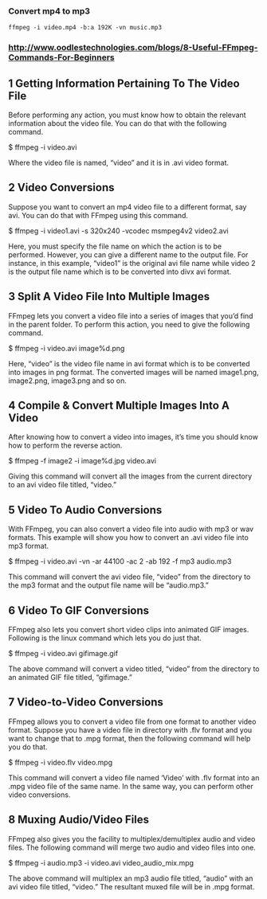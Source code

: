 ### Convert mp4 to mp3
```
ffmpeg -i video.mp4 -b:a 192K -vn music.mp3
```

### http://www.oodlestechnologies.com/blogs/8-Useful-FFmpeg-Commands-For-Beginners
## 1 Getting Information Pertaining To The Video File
Before performing any action, you must know how to obtain the relevant information about the video file. You can do that with the following command.
 
$  ffmpeg -i  video.avi 
 
Where the video file is named, “video” and it is in .avi video format.

 
## 2 Video Conversions
Suppose you want to convert an mp4 video file to a different format, say avi. You can do that with FFmpeg using this command.
 
$ ffmpeg -i video1.avi -s 320x240 -vcodec msmpeg4v2 video2.avi 
 
Here, you must specify the file name on which the action is to be performed. However, you can give a different name to the output file. For instance, in this example, “video1” is the original avi file name while video 2 is the output file name which is to be converted into divx avi format.

 
## 3 Split A Video File Into Multiple Images
FFmpeg lets you convert a video file into a series of images that you’d find in the parent folder. To perform this action, you need to give the following command.
 
$  ffmpeg -i  video.avi  image%d.png  
 
Here, “video” is the video file name in avi format which is to be converted into images in png format. The converted images will be named image1.png, image2.png, image3.png and so on. 

 
## 4 Compile & Convert Multiple Images Into A Video
After knowing how to convert a video into images, it’s time you should know how to perform the reverse action.  
 
$  ffmpeg -f  image2 -i  image%d.jpg  video.avi 
 
Giving this command will convert all the images from the current directory to an avi video file titled, “video.” 

 
## 5 Video To Audio Conversions
With FFmpeg, you can also convert a video file into audio with mp3 or wav formats. This example will show you how to convert an .avi video file into mp3 format. 
 
$  ffmpeg -i  video.avi  -vn  -ar  44100  -ac  2  -ab  192  -f  mp3 audio.mp3  
 
This command will convert the avi video file, “video” from the directory to the mp3 format and the output file name will be “audio.mp3.”

 
## 6 Video To GIF Conversions
FFmpeg also lets you convert short video clips into animated GIF images. Following is the linux command which lets you do just that.
 
$  ffmpeg -i  video.avi  gifimage.gif
 
The above command will convert a video titled, “video” from the directory to an animated GIF file titled, “gifimage.”

 
## 7 Video-to-Video Conversions
FFmpeg allows you to convert a video file from one format to another video format. Suppose you have a video file in directory with .flv format and you want to change that to .mpg format, then the following command will help you do that.
 
$  ffmpeg -i  video.flv  video.mpg
 
This command will convert a video file named ‘Video’ with .flv format into an .mpg video file of the same name. In the same way, you can perform other video conversions.

 
## 8 Muxing Audio/Video Files
FFmpeg also gives you the facility to multiplex/demultiplex audio and video files. The following command will merge two audio and video files into one. 
 
$  ffmpeg -i audio.mp3 -i video.avi video_audio_mix.mpg
 
The above command will multiplex an mp3 audio file titled, “audio” with an avi video file titled, “video.” The resultant muxed file will be in .mpg format.
